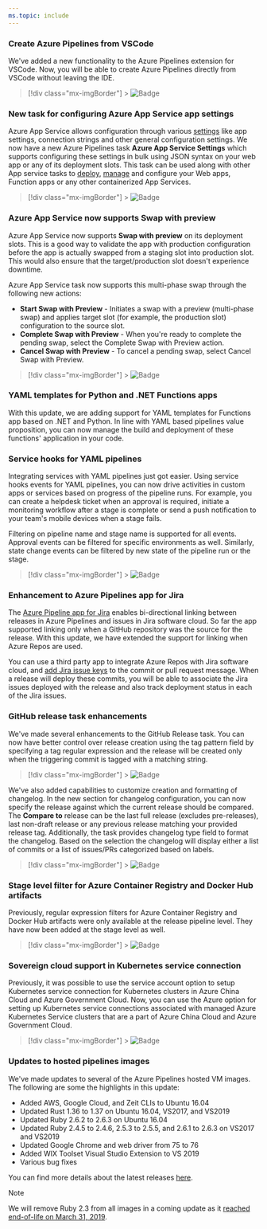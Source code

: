 ```yaml
---
ms.topic: include
---
```


### Create Azure Pipelines from VSCode

We've added a new functionality to the Azure Pipelines extension for VSCode. Now, you will be able to create Azure Pipelines directly from VSCode without leaving the IDE.

> [!div class="mx-imgBorder"] > ![Badge](../../media/157_04.png)

### New task for configuring Azure App Service app settings

Azure App Service allows configuration through various [settings](https://docs.microsoft.com/azure/app-service/configure-common) like app settings, connection strings and other general configuration settings.
We now have a new Azure Pipelines task **Azure App Service Settings** which supports configuring these settings in bulk using JSON syntax on your web app or any of its deployment slots. This task can be used along with other App service tasks to [deploy](https://docs.microsoft.com/azure/devops/pipelines/targets/webapp?view=azure-devops&tabs=yaml), [manage](https://docs.microsoft.com/azure/devops/pipelines/tasks/deploy/azure-app-service-manage?view=azure-devops) and configure your Web apps, Function apps or any other containerized App Services.

> [!div class="mx-imgBorder"] > ![Badge](../../media/157_06.png)

### Azure App Service now supports Swap with preview

Azure App Service now supports **Swap with preview** on its deployment slots. This is a good way to validate the app with production configuration before the app is actually swapped from a staging slot into production slot. This would also ensure that the target/production slot doesn't experience downtime.

Azure App Service task now supports this multi-phase swap through the following new actions:

- **Start Swap with Preview** - Initiates a swap with a preview (multi-phase swap) and applies target slot (for example, the production slot) configuration to the source slot.
- **Complete Swap with Preview** - When you're ready to complete the pending swap, select the Complete Swap with Preview action.
- **Cancel Swap with Preview** - To cancel a pending swap, select Cancel Swap with Preview.

> [!div class="mx-imgBorder"] > ![Badge](../../media/157_05.png)

### YAML templates for Python and .NET Functions apps

With this update, we are adding support for YAML templates for Functions app based on .NET and Python. In line with YAML based pipelines value proposition, you can now manage the build and deployment of these functions' application in your code.

### Service hooks for YAML pipelines

Integrating services with YAML pipelines just got easier. Using service hooks events for YAML pipelines, you can now drive activities in custom apps or services based on progress of the pipeline runs. For example, you can create a helpdesk ticket when an approval is required, initiate a monitoring workflow after a stage is complete or send a push notification to your team's mobile devices when a stage fails.

Filtering on pipeline name and stage name is supported for all events. Approval events can be filtered for specific environments as well. Similarly, state change events can be filtered by new state of the pipeline run or the stage.

> [!div class="mx-imgBorder"] > ![Badge](../../media/157_14.png)

### Enhancement to Azure Pipelines app for Jira

The [Azure Pipeline app for Jira](https://marketplace.atlassian.com/apps/1220515/azure-pipelines-for-jira?hosting=cloud&tab=overview) enables bi-directional linking between releases in Azure Pipelines and issues in Jira software cloud. So far the app supported linking only when a GitHub repository was the source for the release. With this update, we have extended the support for linking when Azure Repos are used.

You can use a third party app to integrate Azure Repos with Jira software cloud, and [add Jira issue keys](https://confluence.atlassian.com/adminjiracloud/integrating-with-development-tools-776636216.html) to the commit or pull request message. When a release will deploy these commits, you will be able to associate the Jira issues deployed with the release and also track deployment status in each of the Jira issues.

### GitHub release task enhancements

We've made several enhancements to the GitHub Release task. You can now have better control over release creation using the tag pattern field by specifying a tag regular expression and the release will be created only when the triggering commit is tagged with a matching string.

> [!div class="mx-imgBorder"] > ![Badge](../../media/157_11.png)

We've also added capabilities to customize creation and formatting of changelog. In the new section for changelog configuration, you can now specify the release against which the current release should be compared. The **Compare to** release can be the last full release (excludes pre-releases), last non-draft release or any previous release matching your provided release tag. Additionally, the task provides changelog type field to format the changelog. Based on the selection the changelog will display either a list of commits or a list of issues/PRs categorized based on labels.

> [!div class="mx-imgBorder"] > ![Badge](../../media/157_12.png)

### Stage level filter for Azure Container Registry and Docker Hub artifacts

Previously, regular expression filters for Azure Container Registry and Docker Hub artifacts were only available at the release pipeline level. They have now been added at the stage level as well.

> [!div class="mx-imgBorder"] > ![Badge](../../media/157_08.png)

### Sovereign cloud support in Kubernetes service connection

Previously, it was possible to use the service account option to setup Kubernetes service connection for Kubernetes clusters in Azure China Cloud and Azure Government Cloud. Now, you can use the Azure option for setting up Kubernetes service connections associated with managed Azure Kubernetes Service clusters that are a part of Azure China Cloud and Azure Government Cloud.

> [!div class="mx-imgBorder"] > ![Badge](../../media/157_07.png)

### Updates to hosted pipelines images

We've made updates to several of the Azure Pipelines hosted VM images. The following are some the highlights in this update:

- Added AWS, Google Cloud, and Zeit CLIs to Ubuntu 16.04
- Updated Rust 1.36 to 1.37 on Ubuntu 16.04, VS2017, and VS2019
- Updated Ruby 2.6.2 to 2.6.3 on Ubuntu 16.04
- Updated Ruby 2.4.5 to 2.4.6, 2.5.3 to 2.5.5, and 2.6.1 to 2.6.3 on VS2017 and VS2019
- Updated Google Chrome and web driver from 75 to 76
- Added WIX Toolset Visual Studio Extension to VS 2019
- Various bug fixes

You can find more details about the latest releases [here](https://github.com/microsoft/azure-pipelines-image-generation/releases).

> [!NOTE]
> We will remove Ruby 2.3 from all images in a coming update as it [reached end-of-life on March 31, 2019](https://www.ruby-lang.org/en/news/2019/03/31/support-of-ruby-2-3-has-ended/).
